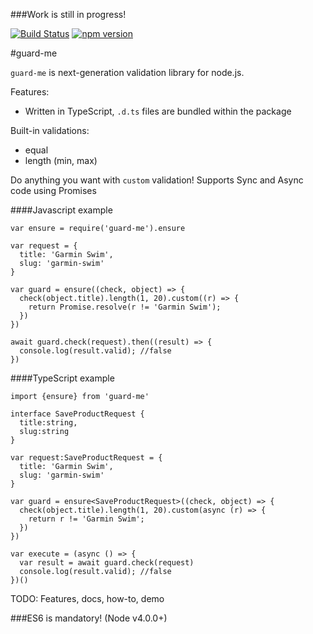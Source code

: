###Work is still in progress!

[![Build Status](https://travis-ci.org/goenning/guard-me.svg?branch=master)](https://travis-ci.org/goenning/guard-me)
[![npm version](https://badge.fury.io/js/guard-me.svg)](https://badge.fury.io/js/guard-me)

#guard-me

`guard-me` is next-generation validation library for node.js.

Features:
- Written in TypeScript, `.d.ts` files are bundled within the package

Built-in validations:
- equal
- length (min, max)

Do anything you want with `custom` validation! Supports Sync and Async code using Promises

####Javascript example
```
var ensure = require('guard-me').ensure

var request = {
  title: 'Garmin Swim',
  slug: 'garmin-swim'
}

var guard = ensure((check, object) => {
  check(object.title).length(1, 20).custom((r) => {
    return Promise.resolve(r != 'Garmin Swim');
  })
})

await guard.check(request).then((result) => {
  console.log(result.valid); //false
})
```

####TypeScript example
```
import {ensure} from 'guard-me'

interface SaveProductRequest {
  title:string,
  slug:string
}

var request:SaveProductRequest = {
  title: 'Garmin Swim',
  slug: 'garmin-swim'
}

var guard = ensure<SaveProductRequest>((check, object) => {
  check(object.title).length(1, 20).custom(async (r) => {
    return r != 'Garmin Swim';
  })
})

var execute = (async () => {
  var result = await guard.check(request)
  console.log(result.valid); //false
})()
```

TODO: Features, docs, how-to, demo

###ES6 is mandatory! (Node v4.0.0+)
